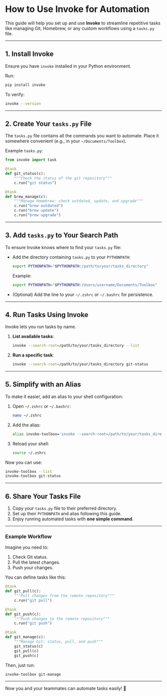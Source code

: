 # **How to Use Invoke for Automation**

This guide will help you set up and use **Invoke** to streamline repetitive tasks like managing Git, Homebrew, or any custom workflows using a `tasks.py` file.

---

## **1. Install Invoke**
Ensure you have `invoke` installed in your Python environment.

Run:
```bash
pip install invoke
```

To verify:
```bash
invoke --version
```

---

## **2. Create Your `tasks.py` File**
The `tasks.py` file contains all the commands you want to automate. Place it somewhere convenient (e.g., in your `~/Documents/Toolbox`).

Example `tasks.py`:
```python
from invoke import task

@task
def git_status(c):
    """Check the status of the git repository"""
    c.run("git status")

@task
def brew_manage(c):
    """Manage Homebrew: check outdated, update, and upgrade"""
    c.run("brew outdated")
    c.run("brew update")
    c.run("brew upgrade")
```

---

## **3. Add `tasks.py` to Your Search Path**
To ensure Invoke knows where to find your `tasks.py` file:

- Add the directory containing `tasks.py` to your `PYTHONPATH`:
   ```bash
   export PYTHONPATH="$PYTHONPATH:/path/to/your/tasks_directory"
   ```

   Example:
   ```bash
   export PYTHONPATH="$PYTHONPATH:/Users/username/Documents/Toolbox"
   ```

- (Optional) Add the line to your `~/.zshrc` or `~/.bashrc` for persistence.

---

## **4. Run Tasks Using Invoke**
Invoke lets you run tasks by name.

1. **List available tasks**:
   ```bash
   invoke --search-root=/path/to/your/tasks_directory --list
   ```

2. **Run a specific task**:
   ```bash
   invoke --search-root=/path/to/your/tasks_directory git-status
   ```

---

## **5. Simplify with an Alias**
To make it easier, add an alias to your shell configuration:

1. Open `~/.zshrc` or `~/.bashrc`:
   ```bash
   nano ~/.zshrc
   ```

2. Add the alias:
   ```bash
   alias invoke-toolbox='invoke --search-root=/path/to/your/tasks_directory'
   ```

3. Reload your shell:
   ```bash
   source ~/.zshrc
   ```

Now you can use:
```bash
invoke-toolbox --list
invoke-toolbox git-status
```

---

## **6. Share Your Tasks File**

1. Copy your `tasks.py` file to their preferred directory.
2. Set up their `PYTHONPATH` and alias following this guide.
3. Enjoy running automated tasks with **one simple command**.

---

### Example Workflow
Imagine you need to:
1. Check Git status.
2. Pull the latest changes.
3. Push your changes.

You can define tasks like this:
```python
@task
def git_pull(c):
    """Pull changes from the remote repository"""
    c.run("git pull")

@task
def git_push(c):
    """Push changes to the remote repository"""
    c.run("git push")

@task
def git_manage(c):
    """Manage Git: status, pull, and push"""
    git_status(c)
    git_pull(c)
    git_push(c)
```

Then, just run:
```bash
invoke-toolbox git-manage
```

---

Now you and your teammates can automate tasks easily! 🚀
